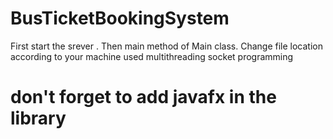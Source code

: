 # BusTicketBookingSystem
First start the srever .
Then main method of Main class.
Change file location according to your machine
used 
multithreading
socket programming
# don't forget to add javafx in the library
